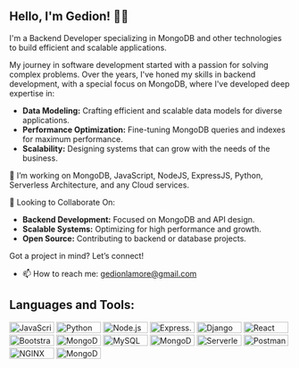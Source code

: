 ## Hello, I'm Gedion! 👨‍💻

I'm a Backend Developer specializing in MongoDB and other technologies to build efficient and scalable applications.

My journey in software development started with a passion for solving complex problems. Over the years, I've honed my skills in backend development, with a special focus on MongoDB, where I've developed deep expertise in:

- **Data Modeling:** Crafting efficient and scalable data models for diverse applications.
- **Performance Optimization:** Fine-tuning MongoDB queries and indexes for maximum performance.
- **Scalability:** Designing systems that can grow with the needs of the business.

👯 I’m working on MongoDB, JavaScript, NodeJS, ExpressJS, Python, Serverless Architecture, and any Cloud services.

🤝 Looking to Collaborate On:
- **Backend Development:** Focused on MongoDB and API design.
- **Scalable Systems:** Optimizing for high performance and growth.
- **Open Source:** Contributing to backend or database projects.

Got a project in mind? Let’s connect!

- 📫 How to reach me: gedionlamore@gmail.com

## Languages and Tools:

<div>
    <img src="https://img.shields.io/badge/-JavaScript-black?style=flat&logo=javascript" alt="JavaScript" width="80" height="20"/>
    <img src="https://img.shields.io/badge/-Python-black?style=flat&logo=python" alt="Python" width="80" height="20"/>
    <img src="https://img.shields.io/badge/-Node.js-black?style=flat&logo=node.js" alt="Node.js" width="80" height="20"/>
    <img src="https://img.shields.io/badge/-Express.js-black?style=flat&logo=express" alt="Express.js" width="80" height="20"/>
    <img src="https://img.shields.io/badge/-Django-black?style=flat&logo=django&logoColor=white" alt="Django" width="80" height="20"/>
    <img src="https://img.shields.io/badge/-React-black?style=flat&logo=react" alt="React" width="80" height="20"/>
    <img src="https://img.shields.io/badge/-Bootstrap-black?style=flat&logo=bootstrap&logoColor=white" alt="Bootstrap" width="80" height="20"/>
    <img src="https://img.shields.io/badge/-MongoDB-black?style=flat&logo=mongodb" alt="MongoDB" width="80" height="20"/>
    <img src="https://img.shields.io/badge/-MySQL-black?style=flat&logo=mysql" alt="MySQL" width="80" height="20"/>
    <img src="https://img.shields.io/badge/-MongoDB_Atlas-black?style=flat&logo=mongodb" alt="MongoDB Atlas" width="80" height="20"/>
    <img src="https://img.shields.io/badge/-Serverless-black?style=flat&logo=serverless" alt="Serverless" width="80" height="20"/>
    <img src="https://img.shields.io/badge/-Postman-black?style=flat&logo=postman" alt="Postman" width="80" height="20"/>
    <img src="https://img.shields.io/badge/NGINX-009639?style=flat&logo=nginx&logoColor=white" alt="NGINX" width="80" height="20"/>
    <img src="https://img.shields.io/badge/MongoDB_Ops_Manager-009639?style=flat&logo=mongodb&logoColor=white" alt="MongoDB Ops Manager" width="80" height="20"/>
</div>
